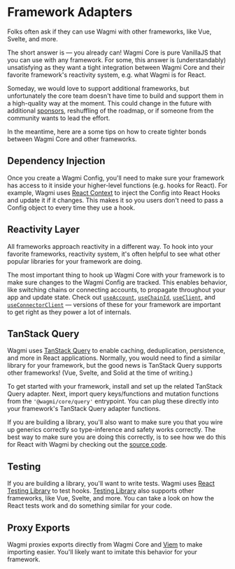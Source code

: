 # Framework Adapters

Folks often ask if they can use Wagmi with other frameworks, like Vue, Svelte, and more.

The short answer is — you already can! Wagmi Core is pure VanillaJS that you can use with any framework. For some, this answer is (understandably) unsatisfying as they want a tight integration between Wagmi Core and their favorite framework's reactivity system, e.g. what Wagmi is for React.

Someday, we would love to support additional frameworks, but unfortunately the core team doesn't have time to build and support them in a high-quality way at the moment. This could change in the future with additional [sponsors](https://github.com/sponsors/wevm), reshuffling of the roadmap, or if someone from the community wants to lead the effort.

In the meantime, here are a some tips on how to create tighter bonds between Wagmi Core and other frameworks.

## Dependency Injection

Once you create a Wagmi Config, you'll need to make sure your framework has access to it inside your higher-level functions (e.g. hooks for React). For example, Wagmi uses [React Context](https://react.dev/learn/passing-data-deeply-with-context) to inject the Config into React Hooks and update it if it changes. This makes it so you users don't need to pass a Config object to every time they use a hook.

## Reactivity Layer

All frameworks approach reactivity in a different way. To hook into your favorite frameworks, reactivity system, it's often helpful to see what other popular libraries for your framework are doing.

The most important thing to hook up Wagmi Core with your framework is to make sure changes to the Wagmi Config are tracked. This enables behavior, like switching chains or connecting accounts, to propagate throughout your app and update state. Check out [`useAccount`](https://github.com/wevm/wagmi/blob/main/packages/react/src/hooks/useAccount.ts), [`useChainId`](https://github.com/wevm/wagmi/blob/main/packages/react/src/hooks/useChainId.ts), [`useClient`](https://github.com/wevm/wagmi/blob/main/packages/react/src/hooks/useClient.ts), and [`useConnectorClient`](https://github.com/wevm/wagmi/blob/main/packages/react/src/hooks/useConnectorClient.ts) — versions of these for your framework are important to get right as they power a lot of internals.

## TanStack Query

Wagmi uses [TanStack Query](https://tanstack.com/query) to enable caching, deduplication, persistence, and more in React applications. Normally, you would need to find a similar library for your framework, but the good news is TanStack Query supports other frameworks! (Vue, Svelte, and Solid at the time of writing.)

To get started with your framework, install and set up the related TanStack Query adapter. Next, import query keys/functions and mutation functions from the `'@wagmi/core/query'` entrypoint. You can plug these directly into your framework's TanStack Query adapter functions.

If you are building a library, you'll also want to make sure you that you wire up generics correctly so type-inference and safety works correctly. The best way to make sure you are doing this correctly, is to see how we do this for React with Wagmi by checking out the [source code](https://github.com/wevm/wagmi/tree/main/packages/react/src/hooks).

## Testing

If you are building a library, you'll want to write tests. Wagmi uses [React Testing Library](https://testing-library.com/docs/react-testing-library/intro) to test hooks. [Testing Library](https://testing-library.com) also supports other frameworks, like Vue, Svelte, and more. You can take a look on how the React tests work and do something similar for your code.

## Proxy Exports

Wagmi proxies exports directly from Wagmi Core and [Viem](https://viem.sh) to make importing easier. You'll likely want to imitate this behavior for your framework.
